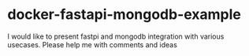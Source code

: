 # docker-fastapi-mongodb-example
I would like to present fastpi and mongodb integration with various usecases. Please help me with comments and ideas

